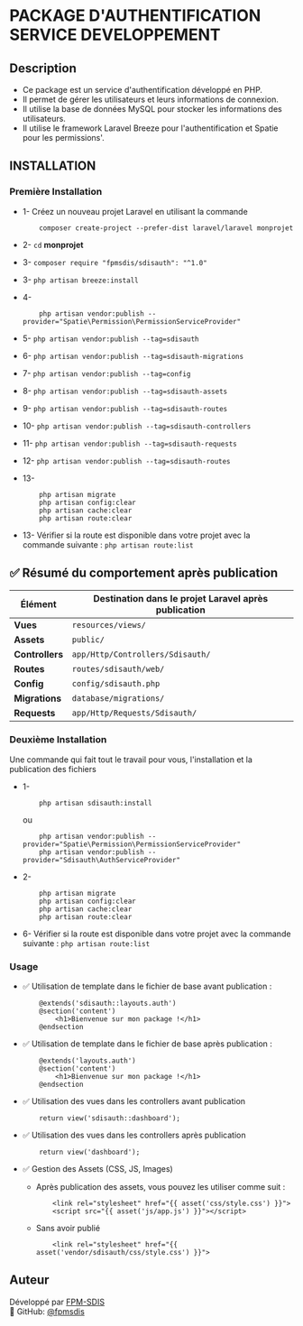 # PACKAGE D'AUTHENTIFICATION SERVICE DEVELOPPEMENT

## Description

- Ce package est un service d'authentification développé en PHP.
- Il permet de gérer les utilisateurs et leurs informations de connexion.
- Il utilise la base de données MySQL pour stocker les informations des utilisateurs.
- Il utilise le framework Laravel Breeze pour l'authentification et Spatie pour les permissions'.

## INSTALLATION

### Première Installation

- 1- Créez un nouveau projet Laravel en utilisant la commande 

    ```
        composer create-project --prefer-dist laravel/laravel monprojet
    ```

- 2- ```cd``` **monprojet**
- 3- ```composer require "fpmsdis/sdisauth": "^1.0"```
- 3- ```php artisan breeze:install```
- 4- 
    ```
        php artisan vendor:publish --provider="Spatie\Permission\PermissionServiceProvider"
    ```
- 5- ```php artisan vendor:publish --tag=sdisauth```
- 6- ```php artisan vendor:publish --tag=sdisauth-migrations```
- 7- ```php artisan vendor:publish --tag=config```
- 8- ```php artisan vendor:publish --tag=sdisauth-assets```
- 9- ```php artisan vendor:publish --tag=sdisauth-routes```
- 10- ```php artisan vendor:publish --tag=sdisauth-controllers```
- 11- ```php artisan vendor:publish --tag=sdisauth-requests```
- 12- ```php artisan vendor:publish --tag=sdisauth-routes```
- 13- 
    ```
        php artisan migrate
        php artisan config:clear
        php artisan cache:clear
        php artisan route:clear
    ```
- 13- Vérifier si la route est disponible dans votre projet avec la commande suivante : ```php artisan route:list```

## ✅ Résumé du comportement après publication

| Élément       | Destination dans le projet Laravel après publication |
|--------------|---------------------------------------------------|
| **Vues**      | `resources/views/` |
| **Assets**    | `public/` |
| **Controllers** | `app/Http/Controllers/Sdisauth/` |
| **Routes**    | `routes/sdisauth/web/` |
| **Config**    | `config/sdisauth.php` |
| **Migrations** | `database/migrations/` |
| **Requests**  | `app/Http/Requests/Sdisauth/` |


### **Deuxième Installation**

Une commande qui fait tout le travail pour vous, l'installation et la publication des fichiers
- 1- 
    ```
        php artisan sdisauth:install
    ```
    ou

    ```
        php artisan vendor:publish --provider="Spatie\Permission\PermissionServiceProvider"
        php artisan vendor:publish --provider="Sdisauth\AuthServiceProvider"
    ```

- 2-
    ```
        php artisan migrate
        php artisan config:clear
        php artisan cache:clear
        php artisan route:clear
    ```

- 6- Vérifier si la route est disponible dans votre projet avec la commande suivante :      ```php artisan route:list```


### **Usage**

- ✅ Utilisation de template dans le fichier de base avant publication : 

    ``` 
        @extends('sdisauth::layouts.auth')
        @section('content')
            <h1>Bienvenue sur mon package !</h1>
        @endsection
    ```

- ✅ Utilisation de template dans le fichier de base après publication : 

    ``` 
        @extends('layouts.auth')
        @section('content')
            <h1>Bienvenue sur mon package !</h1>
        @endsection
    ```

- ✅ Utilisation des vues dans les controllers avant publication
    ```
        return view('sdisauth::dashboard');
    ```

- ✅ Utilisation des vues dans les controllers après publication
    ```
        return view('dashboard');
    ```

- ✅ Gestion des Assets (CSS, JS, Images)
    - Après publication des assets, vous pouvez les utiliser comme suit :

        ```
            <link rel="stylesheet" href="{{ asset('css/style.css') }}">
            <script src="{{ asset('js/app.js') }}"></script>
        ```

    - Sans avoir publié

        ```
            <link rel="stylesheet" href="{{ asset('vendor/sdisauth/css/style.css') }}">
        ```


## Auteur

Développé par [FPM-SDIS](https://github.com/fpmsdis)  
👤 GitHub: [@fpmsdis](https://github.com/fpmsdis)

